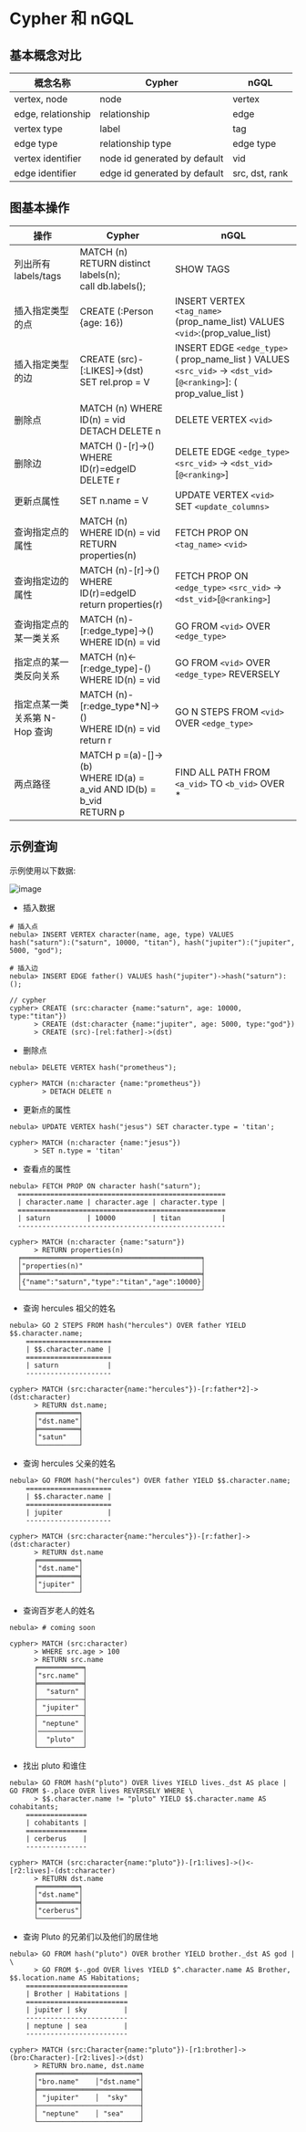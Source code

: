# Cypher 和 nGQL

## 基本概念对比

|概念名称               | Cypher | nGQL          |
| --- | --- | --- |
| vertex, node       | node  | vertex        |
| edge, relationship | relationship    | edge          |
| vertex type        | label   | tag           |
| edge type          | relationship type   | edge type     |
| vertex identifier          | node id generated by default | vid           |
| edge identifier        | edge id generated by default   |src, dst, rank  |

## 图基本操作

|操作                   | Cypher         | nGQL          |
| --- | ------------ | ------------ |
| 列出所有 labels/tags   | MATCH (n) RETURN distinct labels(n);  <br/> call db.labels(); | SHOW TAGS |
| 插入指定类型的点 | CREATE (:Person {age: 16}) | INSERT VERTEX `<tag_name>` (prop_name_list) VALUES `<vid>`:(prop_value_list) |
| 插入指定类型的边| CREATE (src)-[:LIKES]->(dst) <br/> SET rel.prop = V | INSERT EDGE `<edge_type>` ( prop_name_list ) VALUES `<src_vid>` -> `<dst_vid>`[`@<ranking>`]: ( prop_value_list ) |
| 删除点 | MATCH (n) WHERE ID(n) = vid <br/> DETACH DELETE n | DELETE VERTEX `<vid>` |
| 删除边  | MATCH ()-[r]->() WHERE ID(r)=edgeID <br/> DELETE r |  DELETE EDGE `<edge_type>` `<src_vid>` -> `<dst_vid>`[`@<ranking>`] |
| 更新点属性 |SET n.name = V | UPDATE VERTEX `<vid>` SET `<update_columns>` |
| 查询指定点的属性| MATCH (n) <br/> WHERE ID(n) = vid  <br/> RETURN properties(n) | FETCH PROP ON `<tag_name>` `<vid>`|
| 查询指定边的属性  | MATCH (n)-[r]->() <br/> WHERE ID(r)=edgeID <br/> return properties(r)| FETCH PROP ON `<edge_type>` `<src_vid>` -> `<dst_vid>`[`@<ranking>`] |
| 查询指定点的某一类关系 |MATCH (n)-[r:edge_type]->() WHERE ID(n) = vid| GO FROM `<vid>` OVER  `<edge_type>` |
| 指定点的某一类反向关系 | MATCH (n)<-[r:edge_type]-() WHERE ID(n) = vid| GO FROM `<vid>` OVER `<edge_type>` REVERSELY |
| 指定点某一类关系第 N-Hop 查询  |MATCH (n)-[r:edge_type*N]->() <br/> WHERE ID(n) = vid <br/> return r | GO N STEPS FROM `<vid>` OVER `<edge_type>` |
| 两点路径 | MATCH p =(a)-[]->(b) <br/> WHERE ID(a) = a_vid AND ID(b) = b_vid <br/> RETURN p | FIND ALL PATH FROM `<a_vid>` TO `<b_vid>` OVER * |

## 示例查询

示例使用以下数据:

![image](https://docs-cdn.nebula-graph.com.cn/5.appendix/cypher-ngql.png)

- 插入数据

```ngql
# 插入点
nebula> INSERT VERTEX character(name, age, type) VALUES hash("saturn"):("saturn", 10000, "titan"), hash("jupiter"):("jupiter", 5000, "god");

# 插入边
nebula> INSERT EDGE father() VALUES hash("jupiter")->hash("saturn"):();

// cypher
cypher> CREATE (src:character {name:"saturn", age: 10000, type:"titan"})
      > CREATE (dst:character {name:"jupiter", age: 5000, type:"god"})
      > CREATE (src)-[rel:father]->(dst)
 ```

- 删除点

```ngql
nebula> DELETE VERTEX hash("prometheus");

cypher> MATCH (n:character {name:"prometheus"})
        > DETACH DELETE n
```

- 更新点的属性

```ngql
nebula> UPDATE VERTEX hash("jesus") SET character.type = 'titan';

cypher> MATCH (n:character {name:"jesus"})
      > SET n.type = 'titan'
```

- 查看点的属性

```ngql
nebula> FETCH PROP ON character hash("saturn");
  ===================================================
  | character.name | character.age | character.type |
  ===================================================
  | saturn         | 10000         | titan          |
  ---------------------------------------------------

cypher> MATCH (n:character {name:"saturn"})
      > RETURN properties(n)
  ╒════════════════════════════════════════════╕
  │"properties(n)"                             │
  ╞════════════════════════════════════════════╡
  │{"name":"saturn","type":"titan","age":10000}│
  └────────────────────────────────────────────┘
```

- 查询 hercules 祖父的姓名

```ngql
nebula> GO 2 STEPS FROM hash("hercules") OVER father YIELD  $$.character.name;
    =====================
    | $$.character.name |
    =====================
    | saturn            |
    ---------------------

cypher> MATCH (src:character{name:"hercules"})-[r:father*2]->(dst:character)
      > RETURN dst.name;
      ╒══════════╕
      │"dst.name"│
      ╞══════════╡
      │"satun"   │
      └──────────┘
```

- 查询 hercules 父亲的姓名

```ngql
nebula> GO FROM hash("hercules") OVER father YIELD $$.character.name;
    =====================
    | $$.character.name |
    =====================
    | jupiter           |
    ---------------------

cypher> MATCH (src:character{name:"hercules"})-[r:father]->(dst:character)
      > RETURN dst.name
      ╒══════════╕
      │"dst.name"│
      ╞══════════╡
      │"jupiter" │
      └──────────┘
```

- 查询百岁老人的姓名

```ngql
nebula> # coming soon

cypher> MATCH (src:character)
      > WHERE src.age > 100
      > RETURN src.name
      ╒═══════════╕
      │"src.name" │
      ╞═══════════╡
      │  "saturn" │
      ├───────────┤
      │ "jupiter" │
      ├───────────┤
      │ "neptune" │
      │───────────│
      │  "pluto"  │
      └───────────┘
```

- 找出 pluto 和谁住

```ngql
nebula> GO FROM hash("pluto") OVER lives YIELD lives._dst AS place | GO FROM $-.place OVER lives REVERSELY WHERE \
      > $$.character.name != "pluto" YIELD $$.character.name AS cohabitants;
    ===============
    | cohabitants |
    ===============
    | cerberus    |
    ---------------

cypher> MATCH (src:character{name:"pluto"})-[r1:lives]->()<-[r2:lives]-(dst:character)
      > RETURN dst.name
      ╒══════════╕
      │"dst.name"│
      ╞══════════╡
      │"cerberus"│
      └──────────┘
```

- 查询 Pluto 的兄弟们以及他们的居住地

```ngql
nebula> GO FROM hash("pluto") OVER brother YIELD brother._dst AS god | \
      > GO FROM $-.god OVER lives YIELD $^.character.name AS Brother, $$.location.name AS Habitations;
    =========================
    | Brother | Habitations |
    =========================
    | jupiter | sky         |
    -------------------------
    | neptune | sea         |
    -------------------------

cypher> MATCH (src:Character{name:"pluto"})-[r1:brother]->(bro:Character)-[r2:lives]->(dst)
      > RETURN bro.name, dst.name
      ╒═════════════════════════╕
      │"bro.name"    │"dst.name"│
      ╞═════════════════════════╡
      │ "jupiter"    │  "sky"   │
      ├─────────────────────────┤
      │ "neptune"    │ "sea"    │
      └─────────────────────────┘
```
